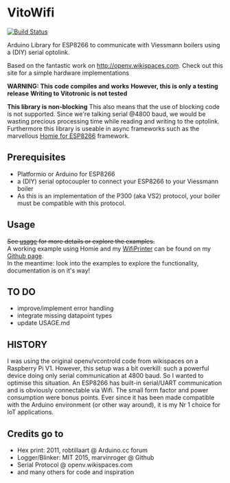 # VitoWifi
[![Build Status](https://travis-ci.org/bertmelis/VitoWifi.svg?branch=master)](https://travis-ci.org/bertmelis/VitoWifi)

Arduino Library for ESP8266 to communicate with Viessmann boilers using a (DIY) serial optolink.

Based on the fantastic work on http://openv.wikispaces.com. Check out this site for a simple hardware implementations

**WARNING: This code compiles and works**
**However, this is only a testing release**
**Writing to Vitotronic is not tested**

**This library is non-blocking**
This also means that the use of blocking code is not supported.
Since we're talking serial @4800 baud, we would be wasting precious processing time while reading and writing to the optolink. Furthermore this library is useable in async frameworks such as the marvellous <a href="https://github.com/marvinroger/homie-esp8266">Homie for ESP8266</a> framework.


## Prerequisites
- Platformio or Arduino for ESP8266
- a (DIY) serial optocoupler to connect your ESP8266 to your Viessmann boiler
- As this is an implementation of the P300 (aka VS2) protocol, your boiler must be compatible with this protocol.

## Usage
~~See [usage](https://github.com/bertmelis/VitoWifi/blob/master/USAGE.md) for more details or explore the examples.~~  
A working example using Homie and my [WifiPrinter](https://github.com/bertmelis/WifiPrinter) can be found on my [Github page](https://github.com/bertmelis/homie-boiler).  
In the meantime: look into the examples to explore the functionality, documentation is on it's way!

## TO DO
- improve/implement error handling
- integrate missing datapoint types
- update USAGE.md


## HISTORY
I was using the original openv/vcontrold code from wikispaces on a Raspberry Pi V1. However, this setup was a bit overkill: such a powerful device doing only serial communication at 4800 baud. So I wanted to optimise this situation.
An ESP8266 has built-in serial/UART communication and is obviously connectable via Wifi. The small form factor and power consumption were bonus points. Ever since it has been made compatible with the Arduino environment (or other way around), it is my Nr 1 choice for IoT applications.


## Credits go to
- Hex print: 2011, robtillaart @ Arduino.cc forum
- Logger/Blinker: MIT 2015, marvinroger @ Github
- Serial Protocol @ openv.wikispaces.com
- and many others for code and inspiration
